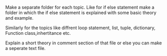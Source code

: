Make a separate  folder for each topic.
Like for if else statement make a folder in which the if else statement is explained with some basic theory and example.

Similarly for the topics like diffrent loop statement, list, tuple, dictionary, Function class,inhertitance etc.

Explain a short theory in comment section of that file or else you can make a seperate text file.

